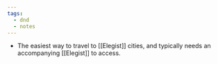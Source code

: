 ```yaml
---
tags:
  - dnd
  - notes
---
```

- The easiest way to travel to [[Elegist]] cities, and typically needs an accompanying [[Elegist]] to access.